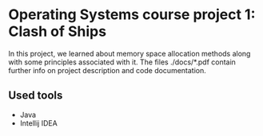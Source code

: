 # Operating Systems course project 1: Clash of Ships

In this project, we learned about memory space allocation methods along with some principles associated with it. The files ./docs/*.pdf contain further info on project description and code documentation.

## Used tools
* Java
* Intellij IDEA
